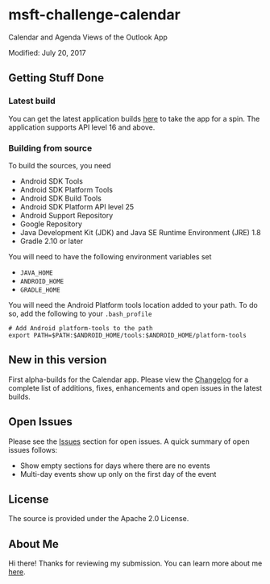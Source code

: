 # msft-challenge-calendar
Calendar and Agenda Views of the Outlook App

Modified: July 20, 2017

## Getting Stuff Done

### Latest build 
You can get the latest application builds 
[here](https://github.com/amitprabhudesai/msft-challenge-calendar/tree/master/apk) 
to take the app for a spin. The application supports API level 16 and above.

### Building from source
To build the sources, you need
- Android SDK Tools 
- Android SDK Platform Tools
- Android SDK Build Tools
- Android SDK Platform API level 25
- Android Support Repository
- Google Repository
- Java Development Kit (JDK) and Java SE Runtime Environment (JRE) 1.8
- Gradle 2.10 or later

You will need to have the following environment variables set
- `JAVA_HOME`
- `ANDROID_HOME`
- `GRADLE_HOME`

You will need the Android Platform tools location added to your path. To do so, 
add the following to your `.bash_profile`
```
# Add Android platform-tools to the path 
export PATH=$PATH:$ANDROID_HOME/tools:$ANDROID_HOME/platform-tools
```

## New in this version
First alpha-builds for the Calendar app. Please view the 
[Changelog](https://github.com/amitprabhudesai/msft-challenge-calendar/blob/master/ChangeLog.md) 
for a complete list of additions, fixes, enhancements and 
open issues in the latest builds.

## Open Issues
Please see the [Issues](https://github.com/amitprabhudesai/msft-challenge-calendar/issues) 
section for open issues. A quick summary of open issues follows:
- Show empty sections for days where there are no events
- Multi-day events show up only on the first day of the event

## License
The source is provided under the Apache 2.0 License.

## About Me
Hi there! Thanks for reviewing my submission. You can learn more about 
me [here](https://github.com/amitprabhudesai/msft-challenge-calendar/blob/master/AboutMe.md).
